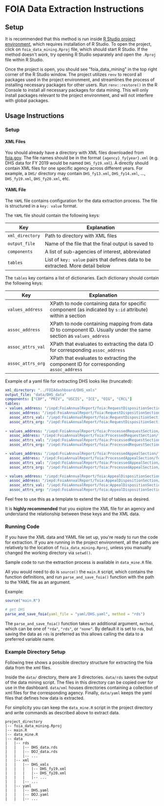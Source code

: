 # FOIA Data Extraction Instructions

## Setup

It is recommended that this method is run inside [R Studio project
environment](https://support.posit.co/hc/en-us/articles/200526207-Using-RStudio-Projects),
which requires installation of R Studio. To open the project, click on
`foia_data_mining.Rproj` file, which should start R Studio. If the
method doesn't work, try opening R Studio separately and open the
`.Rproj` file within R Studio.

Once the project is open, you should see "foia_data_mining" in the top
right corner of the R Studio window. The project utilizes `renv` to
record all packages used in the project environment, and streamlines the
process of installing necessary packages for other users. Run
`renv::restore()` in the R Console to install all necessary packages for
data mining. This will only install packages relevant to the project
environment, and will not interfere with global packages.

## Usage Instructions

### Setup

#### XML Files

You should already have a directory with XML files downloaded from
[foia.gov](https://www.foia.gov/). The file names should be in the
format `{agency}_fy{year}.xml` (e.g. DHS data for FY 2019 would be named
`DHS_fy19.xml`). A directly should contain XML files for one specific
agency across different years. For example, a `DHS/` directory may
contain `DHS_fy13.xml`, `DHS_fy14.xml`, ..., `DHS_fy19.xml`,
`DHS_fy20.xml`, etc.

#### YAML File

The `YAML` file contains configuration for the data extraction process.
The file is structured in a `key: value` format.

The `YAML` file should contain the following keys:

| Key | Explanation |
|---------------------------------|---------------------------------------|
| `xml_directory` | Path to directory with XML files |
| `output_file` | Name of the file that the final output is saved to |
| `components` | A list of sub-agencies of interest, abbreviated |
| `tables` | List of `key: value` pairs that defines data to be extracted. More detail below |

The `tables` key contains a list of dictionaries. Each dictionary should
contain the following keys:

| Key | Explanation |
|-------------------|-----------------------------------------------------|
| `values_address` | XPath to node containing data for specific component (as indicated by `s:id` attribute) within a section |
| `assoc_address` | XPath to node containing mapping from data ID to component ID. Usually under the same section as `values_address` |
| `assoc_attrs_val` | XPath that evaluates to extracting the data ID for corresponding `assoc_address` |
| `assoc_attrs_org` | XPath that evaluates to extracting the component ID for corresponding `assoc_address` |

Example of a yaml file for extracting DHS looks like (truncated):

``` yaml
xml_directory: "../FOIAdashboard/DHS_xmls"
output_file: "data/DHS_data"
components: ["CBP", "PRIV", "USCIS", "ICE", "OIG", "CRCL"]
tables:
- values_address: "/iepd:FoiaAnnualReport/foia:RequestDispositionSection/foia:RequestDisposition"
  assoc_address: "/iepd:FoiaAnnualReport/foia:RequestDispositionSection/foia:RequestDispositionOrganizationAssociation"
  assoc_attrs_val: "/iepd:FoiaAnnualReport/foia:RequestDispositionSection/foia:RequestDispositionOrganizationAssociation/foia:ComponentDataReference/@s:ref"
  assoc_attrs_org: "/iepd:FoiaAnnualReport/foia:RequestDispositionSection/foia:RequestDispositionOrganizationAssociation/nc:OrganizationReference/@s:ref"
  
- values_address: "/iepd:FoiaAnnualReport/foia:ProcessedRequestSection/foia:ProcessingStatistics"
  assoc_address: "/iepd:FoiaAnnualReport/foia:ProcessedRequestSection/foia:ProcessingStatisticsOrganizationAssociation"
  assoc_attrs_val: "/iepd:FoiaAnnualReport/foia:ProcessedRequestSection/foia:ProcessingStatisticsOrganizationAssociation/foia:ComponentDataReference/@s:ref"
  assoc_attrs_org: "/iepd:FoiaAnnualReport/foia:ProcessedRequestSection/foia:ProcessingStatisticsOrganizationAssociation/nc:OrganizationReference/@s:ref"

- values_address: "/iepd:FoiaAnnualReport/foia:ProcessedAppealSection/foia:ProcessingStatistics"
  assoc_address: "/iepd:FoiaAnnualReport/foia:ProcessedAppealSection/foia:ProcessingStatisticsOrganizationAssociation"
  assoc_attrs_val: "/iepd:FoiaAnnualReport/foia:ProcessedAppealSection/foia:ProcessingStatisticsOrganizationAssociation/foia:ComponentDataReference/@s:ref"
  assoc_attrs_org: "/iepd:FoiaAnnualReport/foia:ProcessedAppealSection/foia:ProcessingStatisticsOrganizationAssociation/nc:OrganizationReference/@s:ref"

- values_address: "/iepd:FoiaAnnualReport/foia:AppealDispositionSection/foia:AppealDisposition"
  assoc_address: "/iepd:FoiaAnnualReport/foia:AppealDispositionSection/foia:AppealDispositionOrganizationAssociation"
  assoc_attrs_val: "/iepd:FoiaAnnualReport/foia:AppealDispositionSection/foia:AppealDispositionOrganizationAssociation/foia:ComponentDataReference/@s:ref"
  assoc_attrs_org: "/iepd:FoiaAnnualReport/foia:AppealDispositionSection/foia:AppealDispositionOrganizationAssociation/nc:OrganizationReference/@s:ref"
```

Feel free to use this as a template to extend the list of tables as
desired.

It is **highly recommended** that you explore the XML file for an agency
and understand the relationship between these keys and the XML data.

### Running Code

If you have the XML data and YAML file set up, you're ready to run the
code for extraction. If you are running in the project environment, all
the paths are relatively to the location of `foia_data_mining.Rproj`,
unless you manually changed the working directory via `setwd()`.

Sample code to run the extraction process is available in `data_mine.R`
file.

All you would need to do is `source()` the `main.R` script, which
contains the function definitions, and run `parse_and_save_foia()`
function with the path to the YAML file as an argument.

Example:

``` r
source("main.R")

# get DHS
parse_and_save_foia(yaml_file = "yaml/DHS.yaml", method = "rds")
```

The `parse_and_save_foia()` function takes an additional argument,
`method`, which can be one of `"rda"`, `"rds"`, or `"none"`. By default
it is set to `rda`, but saving the data as `rds` is preferred as this
allows calling the data to a preferred variable name.

### Example Directory Setup

Following tree shows a possible directory structure for extracting the foia data
from the xml files.

Inside the `data/` directory, there are 3 directories. `data/rds` saves the
output of the data mining script. The files in this directory can be copied over
for use in the dashboard. `data/xml` houses directories containing a collection
of xml files for the corresponding agency. Finally, `data/yaml` keeps the yaml
files that defines how data is extracted.

For simplicity you can keep the `data_mine.R` script in the project directory
and write commands as described above to extract data.

```
project_directory
|-- foia_data_mining.Rproj
|-- main.R
|-- data_mine.R
|-- data
|   |-- rds
|   |   |-- DHS_data.rds
|   |   |-- DOJ_data.rds
|   |   |-- ...
|   |-- xml
|   |   |-- DHS_xmls
|   |   |   |-- DHS_fy19.xml
|   |   |   |-- DHS_fy20.xml
|   |   |   |-- ...
|   |   |-- ...
|   |-- yaml
|   |   |-- DHS.yaml
|   |   |-- DOJ.yaml
|   |   |-- ...
```
